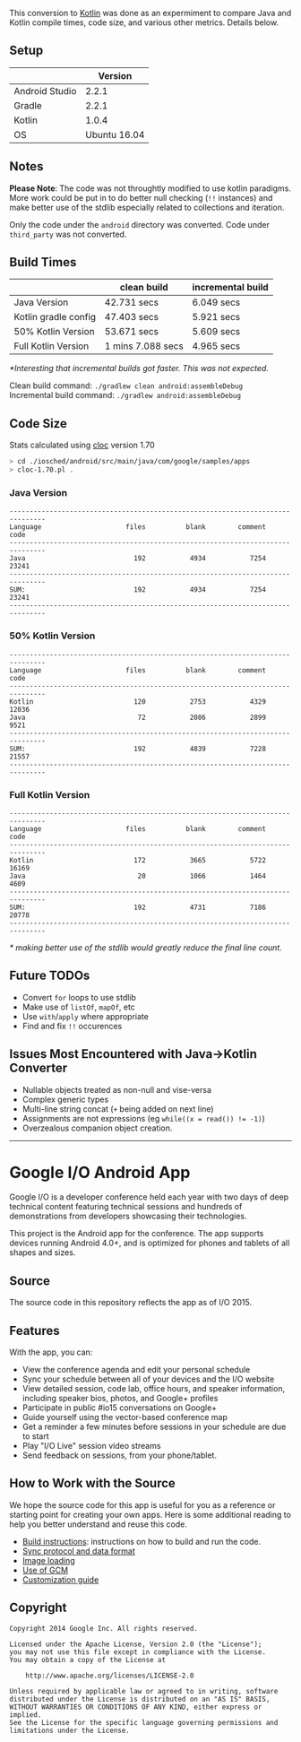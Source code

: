 This conversion to [Kotlin](https://kotlinlang.org/) was done as an expermiment to compare Java and
Kotlin compile times, code size, and various other metrics.  Details below.

## Setup

|                | Version      |
|----------------|--------------|
| Android Studio | 2.2.1        |
| Gradle         | 2.2.1        |
| Kotlin         | 1.0.4        |
| OS             | Ubuntu 16.04 |


## Notes

**Please Note**: The code was not throughtly modified to use kotlin paradigms. 
More work could be put in to do better null checking (`!!` instances) and
make better use of the stdlib especially related to collections and iteration.

Only the code under the `android` directory was converted.  Code under `third_party` was not converted.


## Build Times

|                      | clean build       | incremental build |
|----------------------|-------------------|-------------------|
| Java Version         | 42.731 secs       | 6.049 secs        |
| Kotlin gradle config | 47.403 secs       | 5.921 secs        |
| 50% Kotlin Version   | 53.671 secs       | 5.609 secs        |
| Full Kotlin Version  | 1 mins 7.088 secs | 4.965 secs        |

_*Interesting that incremental builds got faster.  This was not expected._

Clean build command: `./gradlew clean android:assembleDebug`  
Incremental build command: `./gradlew android:assembleDebug`


## Code Size

Stats calculated using [cloc](https://github.com/AlDanial/cloc) version 1.70

```bash
> cd ./iosched/android/src/main/java/com/google/samples/apps
> cloc-1.70.pl .
```


### Java Version

```
-------------------------------------------------------------------------------
Language                     files          blank        comment           code
-------------------------------------------------------------------------------
Java                           192           4934           7254          23241
-------------------------------------------------------------------------------
SUM:                           192           4934           7254          23241
-------------------------------------------------------------------------------
```

### 50% Kotlin Version

```
-------------------------------------------------------------------------------
Language                     files          blank        comment           code
-------------------------------------------------------------------------------
Kotlin                         120           2753           4329          12036
Java                            72           2086           2899           9521
-------------------------------------------------------------------------------
SUM:                           192           4839           7228          21557
-------------------------------------------------------------------------------
```

### Full Kotlin Version

```
-------------------------------------------------------------------------------
Language                     files          blank        comment           code
-------------------------------------------------------------------------------
Kotlin                         172           3665           5722          16169
Java                            20           1066           1464           4609
-------------------------------------------------------------------------------
SUM:                           192           4731           7186          20778
-------------------------------------------------------------------------------
```
_* making better use of the stdlib would greatly reduce the final line count._


## Future TODOs

- Convert `for` loops to use stdlib
- Make use of `listOf`, `mapOf`, etc
- Use `with`/`apply` where appropriate
- Find and fix `!!` occurences

## Issues Most Encountered with Java->Kotlin Converter
- Nullable objects treated as non-null and vise-versa
- Complex generic types
- Multi-line string concat (`+` being added on next line)
- Assignments are not expressions (eg `while((x = read()) != -1)`)
- Overzealous companion object creation.


---

Google I/O Android App
======================

Google I/O is a developer conference held each year with two days of deep
technical content featuring technical sessions and hundreds of demonstrations
from developers showcasing their technologies.

This project is the Android app for the conference. The app supports devices
running Android 4.0+, and is optimized for phones and tablets of all shapes
and sizes.

<h2>Source</h2>

The source code in this repository reflects the app as of I/O 2015.

<h2>Features</h2>

With the app, you can:

- View the conference agenda and edit your personal schedule
- Sync your schedule between all of your devices and the I/O website
- View detailed session, code lab, office hours, and speaker information,
  including speaker bios, photos, and Google+ profiles
- Participate in public #io15 conversations on Google+
- Guide yourself using the vector-based conference map
- Get a reminder a few minutes before sessions in your schedule are due to
  start
- Play "I/O Live" session video streams
- Send feedback on sessions, from your phone/tablet.

<h2>How to Work with the Source</h2>

We hope the source code for this app is useful for you as a reference or starting point for creating your own apps. Here is some additional reading to help you better understand and reuse this code.

  * [Build instructions](doc/BUILDING.md): instructions on how to build and run the code.
  * [Sync protocol and data format](doc/SYNC.md)
  * [Image loading](doc/IMAGES.md)
  * [Use of GCM](doc/GCM.md)
  * [Customization guide](doc/CUSTOM.md)

<h2>Copyright</h2>

    Copyright 2014 Google Inc. All rights reserved.

    Licensed under the Apache License, Version 2.0 (the "License");
    you may not use this file except in compliance with the License.
    You may obtain a copy of the License at

        http://www.apache.org/licenses/LICENSE-2.0

    Unless required by applicable law or agreed to in writing, software
    distributed under the License is distributed on an "AS IS" BASIS,
    WITHOUT WARRANTIES OR CONDITIONS OF ANY KIND, either express or implied.
    See the License for the specific language governing permissions and
    limitations under the License.
